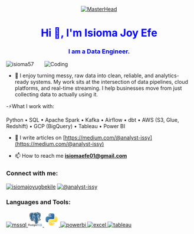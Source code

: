 <p align="center">
  <a href="https://rishavchanda.io">
    <img src="https://i.imgur.com/mE1QYe6.jpg" alt="MasterHead">
  </a>
</p>


<h1 align="center" style="color: blue;">Hi 👋, I'm Isioma Joy Efe</h1>
<h3 align="center" style="color: blue;">I am a Data Engineer.</h3>

<img align="right" alt="Coding" width="400" src="https://www.bgrafio.com/wp-content/uploads/2020/04/Animated-Explainer-Video-Bgrafio.gif">

<p align="left"> <img src="https://komarev.com/ghpvc/?username=isioma57&label=Profile%20views&color=0e75b6&style=flat" alt="isioma57" /> </p>

- 🔭 I enjoy turning messy, raw data into clean, reliable, and analytics-ready systems.
My work sits at the intersection of data pipelines, cloud platforms, and real-time streaming. I help businesses move from just collecting data to actually using it.

-⚡What I work with:

Python • SQL • Apache Spark • Kafka • Airflow • dbt • AWS (S3, Glue, Redshift) • GCP (BigQuery) • Tableau • Power BI

- 📝 I write articles on [https://medium.com/@analyst-issy](https://medium.com/@analyst-issy)

- 📫 How to reach me **isiomaefe01@gmail.com**

<h3 align="left">Connect with me:</h3>
<p align="left">
<a href="https://linkedin.com/in/isiomajoyugbekile" target="blank"><img align="center" src="https://raw.githubusercontent.com/rahuldkjain/github-profile-readme-generator/master/src/images/icons/Social/linked-in-alt.svg" alt="isiomajoyugbekile" height="30" width="40" /></a>
<a href="https://medium.com/@analyst-issy" target="blank"><img align="center" src="https://raw.githubusercontent.com/rahuldkjain/github-profile-readme-generator/master/src/images/icons/Social/medium.svg" alt="@analyst-issy" height="30" width="40" /></a>
</p>

<h3 align="left">Languages and Tools:</h3>
<p align="left"> 
    <a href="https://www.microsoft.com/en-us/sql-server" target="_blank" rel="noreferrer"> 
        <img src="https://www.svgrepo.com/show/303229/microsoft-sql-server-logo.svg" alt="mssql" width="40" height="40"/> 
    </a> 
    <a href="https://www.postgresql.org" target="_blank" rel="noreferrer"> 
        <img src="https://raw.githubusercontent.com/devicons/devicon/master/icons/postgresql/postgresql-original-wordmark.svg" alt="postgresql" width="40" height="40"/> 
    </a> 
    <a href="https://www.python.org" target="_blank" rel="noreferrer"> 
        <img src="https://raw.githubusercontent.com/devicons/devicon/master/icons/python/python-original.svg" alt="python" width="40" height="40"/> 
    </a>
    <a href="https://powerbi.microsoft.com" target="_blank" rel="noreferrer">
        <img src="https://upload.wikimedia.org/wikipedia/commons/c/cf/New_Power_BI_Logo.svg" alt="powerbi" width="40" height="40"/>
    </a>
    <a href="https://upload.wikimedia.org/wikipedia/commons/7/73/Microsoft_Excel_2013-2019_logo.svg" target="_blank" rel="noreferrer">
        <img src="https://upload.wikimedia.org/wikipedia/commons/7/73/Microsoft_Excel_2013-2019_logo.svg" alt="excel" width="40" height="40"/>
    </a>
    <a href="https://www.tableau.com/" target="_blank" rel="noreferrer">
        <img src="https://logos-world.net/wp-content/uploads/2021/10/Tableau-Logo.png" alt="tableau" width="40" height="40"/>
    </a>
</p>


